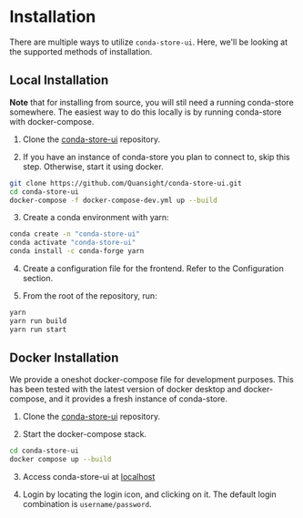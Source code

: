 # Installation 

There are multiple ways to utilize `conda-store-ui`. Here, we'll be looking at the supported methods of installation.

## Local Installation

**Note** that for installing from source, you will stil need a running conda-store somewhere. The easiest way to do this locally is by running conda-store with docker-compose. 

1) Clone the [conda-store-ui](https://github.com/Quansight/conda-store-ui.git) repository.

2) If you have an instance of conda-store you plan to connect to, skip this step. Otherwise, start it using docker.

```bash
git clone https://github.com/Quansight/conda-store-ui.git
cd conda-store-ui
docker-compose -f docker-compose-dev.yml up --build
```

3) Create a conda environment with yarn:

```bash
conda create -n "conda-store-ui"
conda activate "conda-store-ui"
conda install -c conda-forge yarn
```

4) Create a configuration file for the frontend. Refer to the Configuration section.

5) From the root of the repository, run:

```bash
yarn
yarn run build
yarn run start
```

## Docker Installation

We provide a oneshot docker-compose file for development purposes. This has been tested with the latest version of docker desktop and docker-compose, and it provides a fresh instance of conda-store.  

1) Clone the [conda-store-ui](https://github.com/Quansight/conda-store-ui.git) repository.

2) Start the docker-compose stack.

```bash
cd conda-store-ui
docker compose up --build
```

3) Access conda-store-ui at [localhost](http://localhost/)

4) Login by locating the login icon, and clicking on it. The default login combination is `username/password`. 



